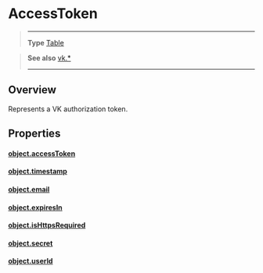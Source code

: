 # AccessToken

> --------------------- ------------------------------------------------------------------------------------------
> __Type__              [Table](https://docs.coronalabs.com/api/type/Table.html)

> __See also__          [vk.*](/plugin/vk/index.md)
> --------------------- ------------------------------------------------------------------------------------------

## Overview

Represents a VK authorization token.

## Properties

#### [object.accessToken](/plugin/vk/type/AccessToken/accessToken.md)

#### [object.timestamp](/plugin/vk/type/AccessToken/timestamp.md)

#### [object.email](/plugin/vk/type/AccessToken/email.md)

#### [object.expiresIn](/plugin/vk/type/AccessToken/expiresIn.md)

#### [object.isHttpsRequired](/plugin/vk/type/AccessToken/isHttpsRequired.md)

#### [object.secret](/plugin/vk/type/AccessToken/secret.md)

#### [object.userId](/plugin/vk/type/AccessToken/userId.md)